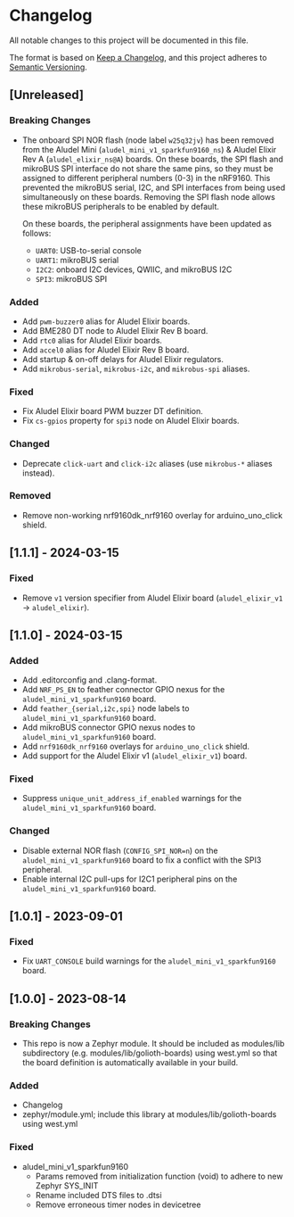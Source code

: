 <!-- Copyright (c) 2023 Golioth, Inc. -->
<!-- SPDX-License-Identifier: Apache-2.0 -->

# Changelog

All notable changes to this project will be documented in this file.

The format is based on [Keep a Changelog](https://keepachangelog.com/en/1.1.0/),
and this project adheres to [Semantic Versioning](https://semver.org/spec/v2.0.0.html).

## [Unreleased]

### Breaking Changes

- The onboard SPI NOR flash (node label `w25q32jv`) has been removed from the Aludel Mini
  (`aludel_mini_v1_sparkfun9160_ns`) & Aludel Elixir Rev A (`aludel_elixir_ns@A`) boards. On these
  boards, the SPI flash and mikroBUS SPI interface do not share the same pins, so they must be
  assigned to different peripheral numbers (0-3) in the nRF9160. This prevented the mikroBUS serial,
  I2C, and SPI interfaces from being used simultaneously on these boards. Removing the SPI flash
  node allows these mikroBUS peripherals to be enabled by default.

  On these boards, the peripheral assignments have been updated as follows:
  - `UART0`: USB-to-serial console
  - `UART1`: mikroBUS serial
  - `I2C2`: onboard I2C devices, QWIIC, and mikroBUS I2C
  - `SPI3`: mikroBUS SPI

### Added

- Add `pwm-buzzer0` alias for Aludel Elixir boards.
- Add BME280 DT node to Aludel Elixir Rev B board.
- Add `rtc0` alias for Aludel Elixir boards.
- Add `accel0` alias for Aludel Elixir Rev B board.
- Add startup & on-off delays for Aludel Elixir regulators.
- Add `mikrobus-serial`, `mikrobus-i2c`, and `mikrobus-spi` aliases.

### Fixed

- Fix Aludel Elixir board PWM buzzer DT definition.
- Fix `cs-gpios` property for `spi3` node on Aludel Elixir boards.

### Changed

- Deprecate `click-uart` and `click-i2c` aliases (use `mikrobus-*` aliases instead).

### Removed

- Remove non-working nrf9160dk_nrf9160 overlay for arduino_uno_click shield.

## [1.1.1] - 2024-03-15

### Fixed

- Remove `v1` version specifier from Aludel Elixir board (`aludel_elixir_v1` → `aludel_elixir`).

## [1.1.0] - 2024-03-15

### Added

- Add .editorconfig and .clang-format.
- Add `NRF_PS_EN` to feather connector GPIO nexus for the `aludel_mini_v1_sparkfun9160` board.
- Add `feather_{serial,i2c,spi}` node labels to `aludel_mini_v1_sparkfun9160` board.
- Add mikroBUS connector GPIO nexus nodes to `aludel_mini_v1_sparkfun9160` board.
- Add `nrf9160dk_nrf9160` overlays for `arduino_uno_click` shield.
- Add support for the Aludel Elixir v1 (`aludel_elixir_v1`) board.

### Fixed

- Suppress `unique_unit_address_if_enabled` warnings for the `aludel_mini_v1_sparkfun9160` board.

### Changed

- Disable external NOR flash (`CONFIG_SPI_NOR=n`) on the `aludel_mini_v1_sparkfun9160` board to fix a conflict with the SPI3 peripheral.
- Enable internal I2C pull-ups for I2C1 peripheral pins on the `aludel_mini_v1_sparkfun9160` board.

## [1.0.1] - 2023-09-01

### Fixed

- Fix `UART_CONSOLE` build warnings for the `aludel_mini_v1_sparkfun9160` board.

## [1.0.0] - 2023-08-14

### Breaking Changes

- This repo is now a Zephyr module. It should be included as modules/lib
  subdirectory (e.g. modules/lib/golioth-boards) using west.yml so that the
  board definition is automatically available in your build.

### Added

- Changelog
- zephyr/module.yml; include this library at modules/lib/golioth-boards using
  west.yml

### Fixed

- aludel_mini_v1_sparkfun9160
  - Params removed from initialization function (void) to adhere to new Zephyr
    SYS_INIT
  - Rename included DTS files to .dtsi
  - Remove erroneous timer nodes in devicetree
